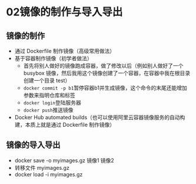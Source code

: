 # 02镜像的制作与导入导出
## 镜像的制作

- 通过 Dockerfile 制作镜像（高级常用做法）
- 基于容器制作镜像（初学者做法）
    - 首先将别人做好的镜像跑成容器，做了修改以后（例如别人做好了一个 busybox 镜像，然后我用这个镜像创建了一个容器，在容器中我在根目录创建一个目录 test）
    - `docker commit -p b1`暂停容器b1并生成镜像，这个命令的末尾还能增加参数来指明仓库和标签
    - `docker login`登陆服务器
    - `docker push`推送镜像
- Docker Hub automated builds（也可以使用阿里云容器镜像服务的自动构建，本质上就是通过 Dockerfile 制作镜像）

## 镜像的导入导出

- docker save -o myimages.gz 镜像1 镜像2
- 转移文件 myimages.gz
- docker load -i myimages.gz
